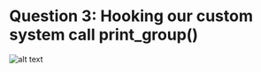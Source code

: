 # Question 3: Hooking our custom system call print_group()

![alt text](https://cloud.githubusercontent.com/assets/23404638/21061316/ce7e389c-be19-11e6-9bd7-ef8ade22aa13.gif "hook3")
